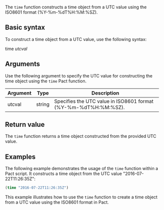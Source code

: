 The `time` function constructs a time object from a UTC value using the ISO8601 format (%Y-%m-%dT%H:%M:%SZ).

## Basic syntax

To construct a time object from a UTC value, use the following syntax:

time *utcval*

## Arguments

Use the following argument to specify the UTC value for constructing the time object using the `time` Pact function.

| Argument | Type | Description |
| --- | --- | --- |
| utcval | string | Specifies the UTC value in ISO8601 format (%Y-%m-%dT%H:%M:%SZ). |

## Return value

The `time` function returns a time object constructed from the provided UTC value.

## Examples

The following example demonstrates the usage of the `time` function within a Pact script. It constructs a time object from the UTC value "2016-07-22T11:26:35Z":

```lisp
(time "2016-07-22T11:26:35Z")
```

This example illustrates how to use the `time` function to create a time object from a UTC value using the ISO8601 format in Pact.
